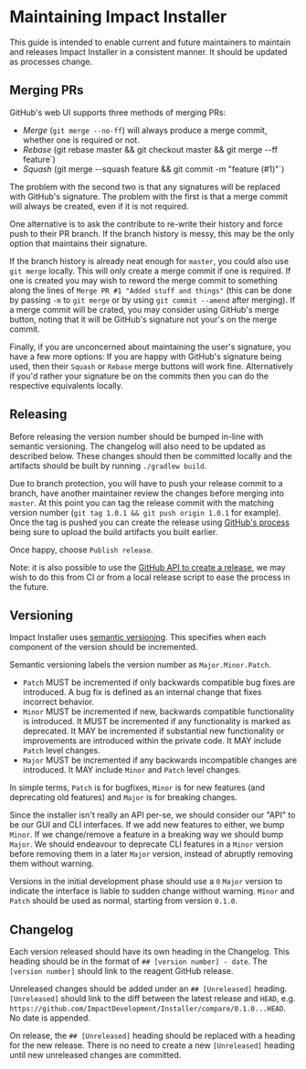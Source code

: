# Maintaining Impact Installer

This guide is intended to enable current and future maintainers to maintain and releases Impact Installer in a consistent manner. It should be updated as processes change.

## Merging PRs
GitHub's web UI supports three methods of merging PRs:

- _Merge_ (`git merge --no-ff`) will always produce a merge commit, whether one is required or not.
- _Rebase_ (git rebase master && git checkout master && git merge --ff feature`)
- _Squash_ (git merge --squash feature && git commit -m "feature (#1)"`)

The problem with the second two is that any signatures will be replaced with GitHub's signature. The problem with the first is that a merge commit will always be created, even if it is not required.

One alternative is to ask the contribute to re-write their history and force push to their PR branch. If the branch history is messy, this may be the only option that maintains their signature.

If the branch history is already neat enough for `master`, you could also use `git merge` locally. This will only create a merge commit if one is required. If one is created you may wish to reword the merge commit to something along the lines of `Merge PR #1 "Added stuff and things"` (this can be done by passing `-m` to `git merge` or by using `git commit --amend` after merging).
If a merge commit will be crated, you may consider using GitHub's merge button, noting that it will be GitHub's signature not your's on the merge commit.

Finally, if you are unconcerned about maintaining the user's signature, you have a few more options: If you are happy with GitHub's signature being used, then their `Squash` or `Rebase` merge buttons will work fine. Alternatively if you'd rather your signature be on the commits then you can do the respective equivalents locally. 

## Releasing
Before releasing the version number should be bumped in-line with semantic versioning.
The changelog will also need to be updated as described below. These changes should then be committed locally and the artifacts should be built by running `./gradlew build`.

Due to branch protection, you will have to push your release commit to a branch, have another maintainer review the changes before merging into `master`.
At this point you can tag the release commit with the matching version number (`git tag 1.0.1 && git push origin 1.0.1` for example). Once the tag is pushed you can create the release using [GitHub's process](https://help.github.com/en/articles/creating-releases) being sure to upload the build artifacts you built earlier.

Once happy, choose `Publish release`.

Note: it is also possible to use the [GitHub API to create a release](https://developer.github.com/v3/repos/releases/#create-a-release), we may wish to do this from CI or from a local release script to ease the process in the future.

## Versioning

Impact Installer uses [semantic versioning](https://semver.org/spec/v2.0.0.html). This specifies when each component of the version should be incremented.

Semantic versioning labels the version number as `Major.Minor.Patch`.

- `Patch` MUST be incremented if only backwards compatible bug fixes are introduced. A bug fix is defined as an internal change that fixes incorrect behavior.
- `Minor` MUST be incremented if new, backwards compatible functionality is introduced. It MUST be incremented if any functionality is marked as deprecated. It MAY be incremented if substantial new functionality or improvements are introduced within the private code. It MAY include `Patch` level changes.
- `Major` MUST be incremented if any backwards incompatible changes are introduced. It MAY include `Minor` and `Patch` level changes.

In simple terms, `Patch` is for bugfixes, `Minor` is for new features (and deprecating old features) and `Major` is for breaking changes.

Since the installer isn't really an API per-se, we should consider our "API" to be our GUI and CLI interfaces.
If we add new features to either, we bump `Minor`. If we change/remove a feature in a breaking way we should bump `Major`.
We should endeavour to deprecate CLI features in a `Minor` version before removing them in a later `Major` version, instead of abruptly removing them without warning.

Versions in the initial development phase should use a `0` `Major` version to indicate the interface is liable to sudden change without warning. `Minor` and `Patch` should be used as normal, starting from version `0.1.0`.

## Changelog

Each version released should have its own heading in the Changelog. This heading should be in the format of `## [version number] - date`. The `[version number]` should link to the reagent GitHub release.

Unreleased changes should be added under an `## [Unreleased]` heading. `[Unreleased]` should link to the diff between the latest release and `HEAD`, e.g. `https://github.com/ImpactDevelopment/Installer/compare/0.1.0...HEAD`. No date is appended.

On release, the `## [Unreleased]` heading should be replaced with a heading for the new release. There is no need to create a new `[Unreleased]` heading until new unreleased changes are committed.